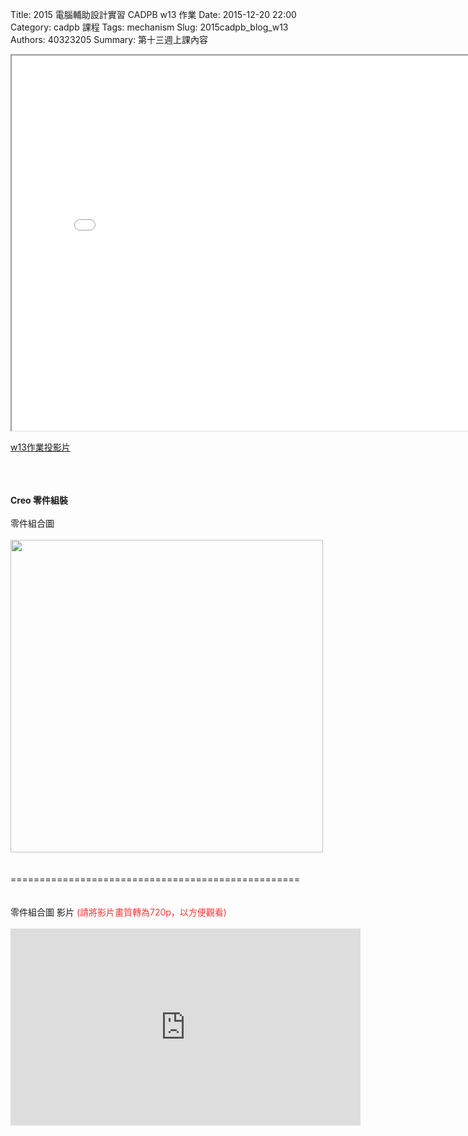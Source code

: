 Title: 2015 電腦輔助設計實習 CADPB w13 作業
Date: 2015-12-20 22:00
Category: cadpb 課程
Tags: mechanism
Slug: 2015cadpb_blog_w13
Authors: 40323205
Summary: 第十三週上課內容

<iframe src="cadp_w13_lecture.html" width="800" height="600"></iframe>

<p><a href="cadp_w13_lecture.html" target="_blank">w13作業投影片</a></p>
<br/>
<br/>
<br/>
<b>Creo 零件組裝</b>
<br/>
<br/>
零件組合圖
<br/><br/>
<img src="https://copy.com/JaV0VWD9wXPjxKXu" width="500" ></img>
<br/><br/><br/>
==================================================
<br/><br/><br/>
零件組合圖 影片 <font color="#FF3333">(請將影片畫質轉為720p，以方便觀看)</font>
<br/><br/><iframe width="560" height="315" src="https://www.youtube.com/embed/573jYMOXcSA" frameborder="0" allowfullscreen></iframe>